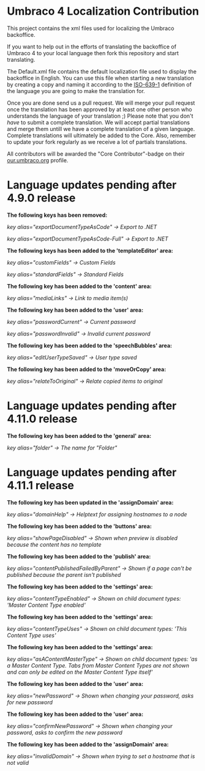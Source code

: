 Umbraco 4 Localization Contribution
======================

This project contains the xml files used for localizing the Umbraco backoffice.

If you want to help out in the efforts of translating the backoffice of Umbraco 4 to your local language then fork this repository and start translating.

The Default.xml file contains the default localization file used to display the backoffice in English. You can use this file when starting a new translation by creating a copy and naming it according to the [ISO-639-1](http://en.wikipedia.org/wiki/List_of_ISO_639-1_codes "List of ISO 639-1 codes") definition of the language you are going to make the translation for.

Once you are done send us a pull request. We will merge your pull request once the translation has been approved by at least one other person who understands the language of your translation ;)
Please note that you don't *have* to submit a complete translation. We will accept partial translations and merge them untill we have a complete translation of a given language. Complete translations will ultimately be added to the Core.
Also, remember to update your fork regularly as we receive a lot of partials translations.

All contributors will be awarded the "Core Contributor"-badge on their [our.umbraco.org](http://our.umbraco.org/wiki/about/core-contributor "Umbraco Community Forum") profile.

Language updates pending after 4.9.0 release
======================

**The following keys has been removed:**

*key alias="exportDocumentTypeAsCode" -> Export to .NET*

*key alias="exportDocumentTypeAsCode-Full" -> Export to .NET*

**The following keys has been added to the 'templateEditor' area:**

*key alias="customFields" -> Custom Fields*

*key alias="standardFields" -> Standard Fields*


**The following key has been added to the 'content' area:**

*key alias="mediaLinks" -> Link to media item(s)*


**The following key has been added to the 'user' area:**

*key alias="passwordCurrent" -> Current password*

*key alias="passwordInvalid" -> Invalid current password*

**The following key has been added to the 'speechBubbles' area:**

*key alias="editUserTypeSaved" -> User type saved*

**The following key has been added to the 'moveOrCopy' area:**

*key alias="relateToOriginal" -> Relate copied items to original*

Language updates pending after 4.11.0 release
======================
**The following key has been added to the 'general' area:**

*key alias="folder" -> The name for "Folder"*


Language updates pending after 4.11.1 release
======================
**The following key has been updated in the 'assignDomain' area:**

*key alias="domainHelp" -> Helptext for assigning hostnames to a node*

**The following key has been added to the 'buttons' area:**

*key alias="showPageDisabled" -> Shown when preview is disabled because the content has no template*

**The following key has been added to the 'publish' area:**

*key alias="contentPublishedFailedByParent" -> Shown if a page can't be published because the parent isn't published*

**The following key has been added to the 'settings' area:**

*key alias="contentTypeEnabled" -> Shown on child document types: 'Master Content Type enabled'*

**The following key has been added to the 'settings' area:**

*key alias="contentTypeUses" -> Shown on child document types: 'This Content Type uses'*

**The following key has been added to the 'settings' area:**

*key alias="asAContentMasterType" -> Shown on child document types: 'as a Master Content Type. Tabs from Master Content Types are not shown and can only be edited on the Master Content Type itself'*

**The following key has been added to the 'user' area:**

*key alias="newPassword" -> Shown when changing your password, asks for new password*

**The following key has been added to the 'user' area:**

*key alias="confirmNewPassword" -> Shown when changing your password, asks to confirm the new password*

**The following key has been added to the 'assignDomain' area:**

*key alias="invalidDomain" -> Shown when trying to set a hostname that is not valid*